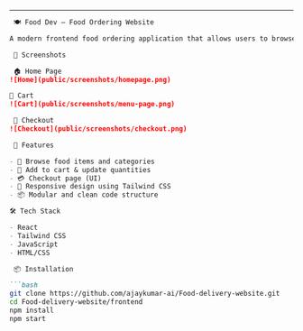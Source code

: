 
---


```md
 🍽️ Food Dev – Food Ordering Website

A modern frontend food ordering application that allows users to browse, add to cart, and order food online.

 📸 Screenshots

 🏠 Home Page  
![Home](public/screenshots/homepage.png)

🛒 Cart  
![Cart](public/screenshots/menu-page.png)

 🧾 Checkout  
![Checkout](public/screenshots/checkout.png)

 🚀 Features

- 🍕 Browse food items and categories
- 🛒 Add to cart & update quantities
- 💳 Checkout page (UI)
- 📱 Responsive design using Tailwind CSS
- 📦 Modular and clean code structure

🛠️ Tech Stack

- React
- Tailwind CSS
- JavaScript
- HTML/CSS

 📦 Installation

```bash
git clone https://github.com/ajaykumar-ai/Food-delivery-website.git
cd Food-delivery-website/frontend
npm install
npm start

